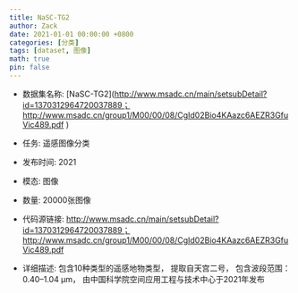 ```yaml
---
title: NaSC-TG2
author: Zack
date: 2021-01-01 00:00:00 +0800
categories: [分类]
tags: [dataset, 图像]
math: true
pin: false
---
```

- 数据集名称: [NaSC-TG2](http://www.msadc.cn/main/setsubDetail?id=1370312964720037889； http://www.msadc.cn/group1/M00/00/08/CgId02Bio4KAazc6AEZR3GfuVic489.pdf
)
- 任务: 遥感图像分类
- 发布时间: 2021
- 模态: 图像
- 数量: 20000张图像
- 代码源链接: http://www.msadc.cn/main/setsubDetail?id=1370312964720037889； http://www.msadc.cn/group1/M00/00/08/CgId02Bio4KAazc6AEZR3GfuVic489.pdf

- 详细描述: 包含10种类型的遥感地物类型，
提取自天宫二号，
包含波段范围：0.40–1.04 µm，
由中国科学院空间应用工程与技术中心于2021年发布
